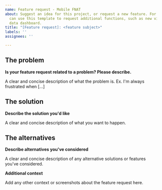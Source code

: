 ```yaml
---
name: Feature request - Mobile FNAT
about: Suggest an idea for this project, or request a new feature. For example, you
  can use this template to request additional functions, such as new views on the
  data dashboard.
title: "[Feature request]: <feature subject>"
labels: ''
assignees: ''

---
```


## The problem

**Is your feature request related to a problem? Please describe.**

A clear and concise description of what the problem is. Ex. I'm always frustrated when [...]

## The solution

**Describe the solution you'd like**

A clear and concise description of what you want to happen.

## The alternatives

**Describe alternatives you've considered**

A clear and concise description of any alternative solutions or features you've considered.

**Additional context**

Add any other context or screenshots about the feature request here.
